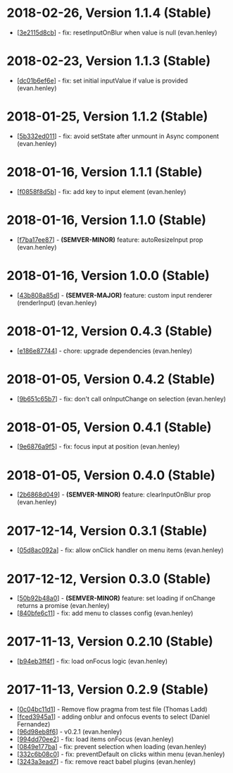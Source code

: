# 2018-02-26, Version 1.1.4 (Stable)

* [[3e2115d8cb](http://2222/common-ui/rechoice/commit/3e2115d8cb)] - fix: resetInputOnBlur when value is null (evan.henley)

# 2018-02-23, Version 1.1.3 (Stable)

* [[dc01b6ef6e](http://2222/common-ui/rechoice/commit/dc01b6ef6e)] - fix: set initial inputValue if value is provided (evan.henley)

# 2018-01-25, Version 1.1.2 (Stable)

* [[5b332ed011](http://2222/common-ui/rechoice/commit/5b332ed011)] - fix: avoid setState after unmount in Async component (evan.henley)

# 2018-01-16, Version 1.1.1 (Stable)

* [[f0858f8d5b](http://2222/common-ui/rechoice/commit/f0858f8d5b)] - fix: add key to input element (evan.henley)

# 2018-01-16, Version 1.1.0 (Stable)

* [[f7ba17ee87](http://2222/common-ui/rechoice/commit/f7ba17ee87)] - **(SEMVER-MINOR)** feature: autoResizeInput prop (evan.henley)

# 2018-01-16, Version 1.0.0 (Stable)

* [[43b808a85d](http://2222/common-ui/rechoice/commit/43b808a85d)] - **(SEMVER-MAJOR)** feature: custom input renderer (renderInput) (evan.henley)

# 2018-01-12, Version 0.4.3 (Stable)

* [[e186e87744](http://2222/common-ui/rechoice/commit/e186e87744)] - chore: upgrade dependencies (evan.henley)

# 2018-01-05, Version 0.4.2 (Stable)

* [[9b651c65b7](http://2222/common-ui/rechoice/commit/9b651c65b7)] - fix: don't call onInputChange on selection (evan.henley)

# 2018-01-05, Version 0.4.1 (Stable)

* [[9e6876a9f5](http://2222/common-ui/rechoice/commit/9e6876a9f5)] - fix: focus input at position (evan.henley)

# 2018-01-05, Version 0.4.0 (Stable)

* [[2b6868d049](http://2222/common-ui/rechoice/commit/2b6868d049)] - **(SEMVER-MINOR)** feature: clearInputOnBlur prop (evan.henley)

# 2017-12-14, Version 0.3.1 (Stable)

* [[05d8ac092a](http://2222/common-ui/rechoice/commit/05d8ac092a)] - fix: allow onClick handler on menu items (evan.henley)

# 2017-12-12, Version 0.3.0 (Stable)

* [[50b92b48a0](http://2222/common-ui/rechoice/commit/50b92b48a0)] - **(SEMVER-MINOR)** feature: set loading if onChange returns a promise (evan.henley)
* [[840bfe6c11](http://2222/common-ui/rechoice/commit/840bfe6c11)] - fix: add menu to classes config (evan.henley)

# 2017-11-13, Version 0.2.10 (Stable)

* [[b94eb3ff4f](http://2222/common-ui/rechoice/commit/b94eb3ff4f)] - fix: load onFocus logic (evan.henley)

# 2017-11-13, Version 0.2.9 (Stable)

* [[0c04bc11d1](http://2222/common-ui/rechoice/commit/0c04bc11d1)] - Remove flow pragma from test file (Thomas Ladd)
* [[fced3945a1](http://2222/common-ui/rechoice/commit/fced3945a1)] - adding onblur and onfocus events to select (Daniel Fernandez)
* [[96d98eb8f6](http://2222/common-ui/rechoice/commit/96d98eb8f6)] - v0.2.1 (evan.henley)
* [[994dd70ee2](http://2222/common-ui/rechoice/commit/994dd70ee2)] - fix: load items onFocus (evan.henley)
* [[0849e177ba](http://2222/common-ui/rechoice/commit/0849e177ba)] - fix: prevent selection when loading (evan.henley)
* [[332c6b08c0](http://2222/common-ui/rechoice/commit/332c6b08c0)] - fix: preventDefault on clicks within menu (evan.henley)
* [[3243a3ead7](http://2222/common-ui/rechoice/commit/3243a3ead7)] - fix: remove react babel plugins (evan.henley)
